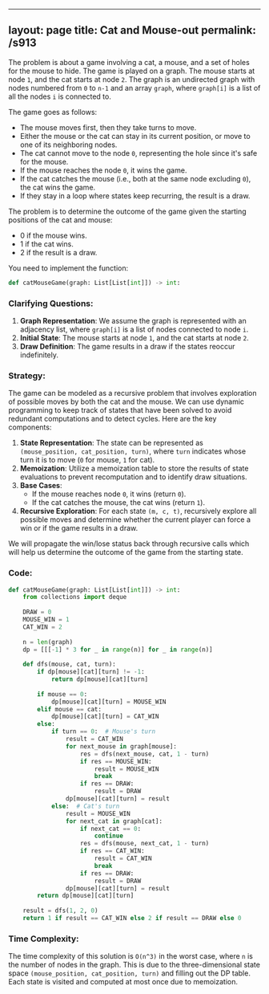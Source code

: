
---
layout: page
title:  Cat and Mouse-out
permalink: /s913
---

The problem is about a game involving a cat, a mouse, and a set of holes for the mouse to hide. The game is played on a graph. The mouse starts at node `1`, and the cat starts at node `2`. The graph is an undirected graph with nodes numbered from `0` to `n-1` and an array `graph`, where `graph[i]` is a list of all the nodes `i` is connected to.

The game goes as follows:

- The mouse moves first, then they take turns to move.
- Either the mouse or the cat can stay in its current position, or move to one of its neighboring nodes.
- The cat cannot move to the node `0`, representing the hole since it's safe for the mouse.
- If the mouse reaches the node `0`, it wins the game.
- If the cat catches the mouse (i.e., both at the same node excluding `0`), the cat wins the game.
- If they stay in a loop where states keep recurring, the result is a draw.

The problem is to determine the outcome of the game given the starting positions of the cat and mouse:
- 0 if the mouse wins.
- 1 if the cat wins.
- 2 if the result is a draw.

You need to implement the function:

```python
def catMouseGame(graph: List[List[int]]) -> int:
```

### Clarifying Questions:

1. **Graph Representation**: We assume the graph is represented with an adjacency list, where `graph[i]` is a list of nodes connected to node `i`.
2. **Initial State**: The mouse starts at node `1`, and the cat starts at node `2`.
3. **Draw Definition**: The game results in a draw if the states reoccur indefinitely.

### Strategy:

The game can be modeled as a recursive problem that involves exploration of possible moves by both the cat and the mouse. We can use dynamic programming to keep track of states that have been solved to avoid redundant computations and to detect cycles. Here are the key components:

1. **State Representation**: The state can be represented as `(mouse_position, cat_position, turn)`, where `turn` indicates whose turn it is to move (`0` for mouse, `1` for cat).
2. **Memoization**: Utilize a memoization table to store the results of state evaluations to prevent recomputation and to identify draw situations.
3. **Base Cases**:
    - If the mouse reaches node `0`, it wins (return `0`).
    - If the cat catches the mouse, the cat wins (return `1`).
4. **Recursive Exploration**: For each state `(m, c, t)`, recursively explore all possible moves and determine whether the current player can force a win or if the game results in a draw.

We will propagate the win/lose status back through recursive calls which will help us determine the outcome of the game from the starting state.

### Code:

```python
def catMouseGame(graph: List[List[int]]) -> int:
    from collections import deque
    
    DRAW = 0
    MOUSE_WIN = 1
    CAT_WIN = 2
    
    n = len(graph)
    dp = [[[-1] * 3 for _ in range(n)] for _ in range(n)]
    
    def dfs(mouse, cat, turn):
        if dp[mouse][cat][turn] != -1:
            return dp[mouse][cat][turn]
        
        if mouse == 0:
            dp[mouse][cat][turn] = MOUSE_WIN
        elif mouse == cat:
            dp[mouse][cat][turn] = CAT_WIN
        else:
            if turn == 0:  # Mouse's turn
                result = CAT_WIN
                for next_mouse in graph[mouse]:
                    res = dfs(next_mouse, cat, 1 - turn)
                    if res == MOUSE_WIN:
                        result = MOUSE_WIN
                        break
                    if res == DRAW:
                        result = DRAW
                dp[mouse][cat][turn] = result
            else:  # Cat's turn
                result = MOUSE_WIN
                for next_cat in graph[cat]:
                    if next_cat == 0:
                        continue
                    res = dfs(mouse, next_cat, 1 - turn)
                    if res == CAT_WIN:
                        result = CAT_WIN
                        break
                    if res == DRAW:
                        result = DRAW
                dp[mouse][cat][turn] = result
        return dp[mouse][cat][turn]
    
    result = dfs(1, 2, 0)
    return 1 if result == CAT_WIN else 2 if result == DRAW else 0
```

### Time Complexity:

The time complexity of this solution is `O(n^3)` in the worst case, where `n` is the number of nodes in the graph. This is due to the three-dimensional state space `(mouse_position, cat_position, turn)` and filling out the DP table. Each state is visited and computed at most once due to memoization.